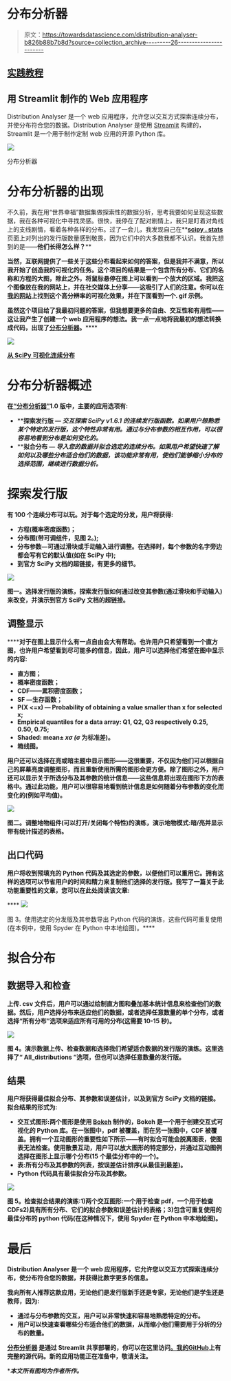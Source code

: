 # 分布分析器

> 原文：<https://towardsdatascience.com/distribution-analyser-b826b88b7b8d?source=collection_archive---------26----------------------->

## [实践教程](https://towardsdatascience.com/tagged/hands-on-tutorials)

## 用 Streamlit 制作的 Web 应用程序

Distribution Analyser 是一个 web 应用程序，允许您以交互方式探索连续分布，并使分布符合您的数据。Distribution Analyser 是使用 [Streamlit](https://streamlit.io/) 构建的，Streamlit 是一个用于制作定制 web 应用的开源 Python 库。

![](img/5b45aa41e25cd1dd0766827db8ed734b.png)

分布分析器

# 分布分析器的出现

不久前，我在用“世界幸福”数据集做探索性的数据分析，思考我要如何呈现这些数据，我在各种可视化中寻找灵感。很快，我停在了配对剧情上，我只是盯着对角线上的支线剧情，看着各种各样的分布。过了一会儿，我发现自己在**[**scipy . stats**](https://docs.scipy.org/doc/scipy/reference/stats.html#module-scipy.stats)页面上对列出的发行版数量感到敬畏，因为它们中的大多数我都不认识。我首先想到的是——**他们长得怎么样？****

**当然，互联网提供了一些关于这些分布看起来如何的答案，但是我并不满意，所以我开始了创造我的可视化的任务。这个项目的结果是一个包含所有分布、它们的名称和方程的大图，除此之外，将鼠标悬停在图上可以看到一个放大的区域。我把这个图像放在我的网站上，并在社交媒体上分享——这吸引了人们的注意。你可以在[我的网站](https://rdzudzar.github.io/scipy_distributions.html)上找到这个高分辨率的可视化效果，并在下面看到一个. gif 示例。**

**虽然这个项目给了我最初问题的答案，但我想要更多的自由、交互性和有用性——这让我产生了创建一个 web 应用程序的想法。我一点一点地将我最初的想法转换成代码，出现了**[**分布分析器**](https://share.streamlit.io/rdzudzar/distributionanalyser/main/main.py)**。******

******![](img/c5217a3ca3aeedfeb8e36accbbcc5c10.png)******

******[从 SciPy 可视化连续分布](https://rdzudzar.github.io/scipy_distributions.html)******

# ******分布分析器概述******

******在[“分布分析器”](https://share.streamlit.io/rdzudzar/distributionanalyser/main/main.py)1.0 版中，主要的应用选项有:******

*   ********探索发行版** — *交互探索 SciPy v1.6.1 的连续发行版函数。*如果用户想熟悉某个特定的发行版，这个特性非常有用。通过与分布参数的相互作用，可以很容易地看到分布是如何变化的。******
*   ******拟合分布** — *导入您的数据并拟合选定的连续分布。*如果用户希望快速了解如何以及哪些分布适合他们的数据，该功能非常有用，使他们能够缩小分布的选择范围，继续进行数据分析。****

# ****探索发行版****

****有 **100 个连续分布**可以玩。对于每个选定的分发，用户将获得:****

*   ****方程(概率密度函数)；****
*   ****分布图(带可调组件，见图 2。);****
*   ****分布参数—可通过滑块或手动输入进行调整。在选择时，每个参数的名字旁边都会写有它的默认值(如在 SciPy 中);****
*   ****到官方 SciPy 文档的超链接，有更多的细节。****

****![](img/dc027a908f18f7c01e4d0fcf33a60e4e.png)****

****图一。选择发行版的演练，探索发行版如何通过改变其参数(通过滑块和手动输入)来改变，并演示到官方 SciPy 文档的超链接。****

## ****调整显示****

******对于在图上显示什么有一点自由会大有帮助。**也许用户只希望看到一个直方图，也许用户希望看到尽可能多的信息，因此，用户可以选择他们希望在图中显示的内容:****

*   ****直方图；****
*   ****概率密度函数；****
*   ****CDF——累积密度函数；****
*   ****SF —生存函数；****
*   ****P(X <=x) — Probability of obtaining a value smaller than x for selected x;****
*   ****Empirical quantiles for a data array: Q1, Q2, Q3 respectively 0.25, 0.50, 0.75;****
*   ****Shaded: mean± *xσ (σ* 为标准差)。****
*   ****箱线图。****

****用户还可以选择在**亮或暗**主题中显示图形——这很重要，不仅因为他们可以根据自己的屏幕亮度调整图形，而且重新使用所需的图形会更方便。除了图形之外，用户还可以**显示关于所选分布及其参数的统计信息**——这些信息将出现在图形下方的表格中。通过此功能，用户可以很容易地看到统计信息是如何随着分布参数的变化而变化的(例如平均值)。****

****![](img/ce25c227b498883ec96ea82b63df484f.png)****

****图二。调整地物组件(可以打开/关闭每个特性)的演练，演示地物模式:暗/亮并显示带有统计描述的表格。****

## ****出口代码****

****用户将收到预填充的 Python 代码及其选定的参数，以便他们可以重用它。拥有这样的选项可以节省用户的时间和精力来复制他们选择的发行版。我写了一篇关于此功能重要性的文章，您可以在此处阅读该文章:****

****</how-can-we-save-time-after-an-interactive-exploratory-data-analysis-c9edfdb8d3e5>  ![](img/86ab081deeaa11b36e484b6017e50762.png)

图 3。使用选定的分发版及其参数导出 Python 代码的演练，这些代码可重复使用(在本例中，使用 Spyder 在 Python 中本地绘图)。**** 

# ****拟合分布****

## ******数据导入和检查******

****上传. csv 文件后，用户可以通过绘制直方图和叠加基本统计信息来检查他们的数据。然后，用户**选择分布**来适应他们的数据，或者选择任意数量的单个分布，或者选择“**所有分布**”选项来适应所有可用的分布(这需要 10-15 秒)。****

****![](img/2492fc7ca3d311bb2137865fd26dbacf.png)****

****图 4。演示数据上传、检查数据和选择我们希望适合数据的发行版的演练。这里选择了“ **All_distributions** ”选项，但也可以选择任意数量的发行版。****

## ******结果******

****用户将获得最佳拟合分布、其参数和误差估计，以及到官方 SciPy 文档的链接。拟合结果的形式为:****

*   ******交互式图形:**两个图形是使用 [Bokeh](https://docs.bokeh.org/en/latest/) 制作的，Bokeh 是一个用于创建交互式可视化的 Python 库。在一张图中，pdf 被覆盖，而在另一张图中，CDF 被覆盖。拥有一个互动图形的重要性如下所示——有时拟合可能会脱离图表，使图表无法检查。使用散景互动，用户可以放大图形的特定部分，并通过**互动图例选择在图形上显示哪个分布(15 个最佳分布中的一个)。******
*   ******表**:所有分布及其参数的列表，按误差估计排序(从最佳到最差)。****
*   ******Python 代码**具有最佳拟合分布及其参数。****

****![](img/de5c6568c05a7fe3bdb2a5e5030229a4.png)****

****图 5。检查拟合结果的演练:1)两个交互图形:一个用于检查 pdf，一个用于检查 CDFs2)具有所有分布、它们的拟合参数和误差估计的表格；3)包含可重复使用的最佳分布的 python 代码(在这种情况下，使用 Spyder 在 Python 中本地绘图)。****

# ****最后****

****Distribution Analyser 是一个 web 应用程序，它允许您以交互方式探索连续分布，使分布符合您的数据，并获得比数字更多的信息。****

******我向所有人推荐这款应用**，无论他们是发行版新手还是专家，无论他们是学生还是教师，因为:****

*   ****通过与分布参数的交互，用户可以非常快速和容易地熟悉特定的分布。****
*   ****用户可以快速查看哪些分布适合他们的数据，从而缩小他们需要用于分析的分布的数量。****

****[**分布分析器**](https://share.streamlit.io/rdzudzar/distributionanalyser/main/main.py) 是通过 Streamlit 共享部署的，你可以在这里访问[。我的](https://share.streamlit.io/rdzudzar/distributionanalyser/main/main.py)**[**GitHub**](https://github.com/rdzudzar/DistributionAnalyser)上有完整的源代码。新的应用功能正在准备中，敬请关注。******

******本文所有图均为作者所作。*****